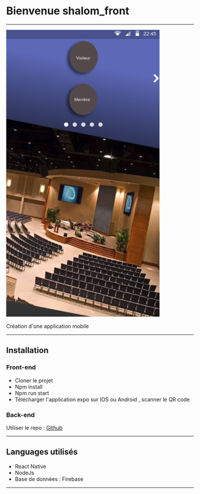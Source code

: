 # Bienvenue shalom_front
-----------------------------------------------
![Zozor](./Capture.png)

Création d'une application mobile

------------------------------------------------

## Installation 

### Front-end

* Cloner le projet 
* Npm install
* Npm run start 
* Télécharger l'application expo sur IOS ou Android , scanner le QR code

### Back-end

Utiliser le repo : [Github](https://github.com/mtnana/shalom_BackEnd)

------------------------------------------------

## Languages utilisés 

* React Native
* NodeJs
* Base de données : Firebase 

------------------------------------------------